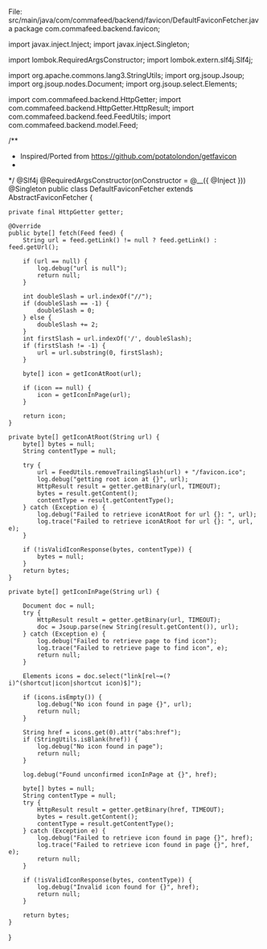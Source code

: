 

File: src/main/java/com/commafeed/backend/favicon/DefaultFaviconFetcher.java
package com.commafeed.backend.favicon;

import javax.inject.Inject;
import javax.inject.Singleton;

import lombok.RequiredArgsConstructor;
import lombok.extern.slf4j.Slf4j;

import org.apache.commons.lang3.StringUtils;
import org.jsoup.Jsoup;
import org.jsoup.nodes.Document;
import org.jsoup.select.Elements;

import com.commafeed.backend.HttpGetter;
import com.commafeed.backend.HttpGetter.HttpResult;
import com.commafeed.backend.feed.FeedUtils;
import com.commafeed.backend.model.Feed;

/**
 * Inspired/Ported from https://github.com/potatolondon/getfavicon
 * 
 */
@Slf4j
@RequiredArgsConstructor(onConstructor = @__({ @Inject }))
@Singleton
public class DefaultFaviconFetcher extends AbstractFaviconFetcher {

	private final HttpGetter getter;

	@Override
	public byte[] fetch(Feed feed) {
		String url = feed.getLink() != null ? feed.getLink() : feed.getUrl();

		if (url == null) {
			log.debug("url is null");
			return null;
		}

		int doubleSlash = url.indexOf("//");
		if (doubleSlash == -1) {
			doubleSlash = 0;
		} else {
			doubleSlash += 2;
		}
		int firstSlash = url.indexOf('/', doubleSlash);
		if (firstSlash != -1) {
			url = url.substring(0, firstSlash);
		}

		byte[] icon = getIconAtRoot(url);

		if (icon == null) {
			icon = getIconInPage(url);
		}

		return icon;
	}

	private byte[] getIconAtRoot(String url) {
		byte[] bytes = null;
		String contentType = null;

		try {
			url = FeedUtils.removeTrailingSlash(url) + "/favicon.ico";
			log.debug("getting root icon at {}", url);
			HttpResult result = getter.getBinary(url, TIMEOUT);
			bytes = result.getContent();
			contentType = result.getContentType();
		} catch (Exception e) {
			log.debug("Failed to retrieve iconAtRoot for url {}: ", url);
			log.trace("Failed to retrieve iconAtRoot for url {}: ", url, e);
		}

		if (!isValidIconResponse(bytes, contentType)) {
			bytes = null;
		}
		return bytes;
	}

	private byte[] getIconInPage(String url) {

		Document doc = null;
		try {
			HttpResult result = getter.getBinary(url, TIMEOUT);
			doc = Jsoup.parse(new String(result.getContent()), url);
		} catch (Exception e) {
			log.debug("Failed to retrieve page to find icon");
			log.trace("Failed to retrieve page to find icon", e);
			return null;
		}

		Elements icons = doc.select("link[rel~=(?i)^(shortcut|icon|shortcut icon)$]");

		if (icons.isEmpty()) {
			log.debug("No icon found in page {}", url);
			return null;
		}

		String href = icons.get(0).attr("abs:href");
		if (StringUtils.isBlank(href)) {
			log.debug("No icon found in page");
			return null;
		}

		log.debug("Found unconfirmed iconInPage at {}", href);

		byte[] bytes = null;
		String contentType = null;
		try {
			HttpResult result = getter.getBinary(href, TIMEOUT);
			bytes = result.getContent();
			contentType = result.getContentType();
		} catch (Exception e) {
			log.debug("Failed to retrieve icon found in page {}", href);
			log.trace("Failed to retrieve icon found in page {}", href, e);
			return null;
		}

		if (!isValidIconResponse(bytes, contentType)) {
			log.debug("Invalid icon found for {}", href);
			return null;
		}

		return bytes;
	}
}
